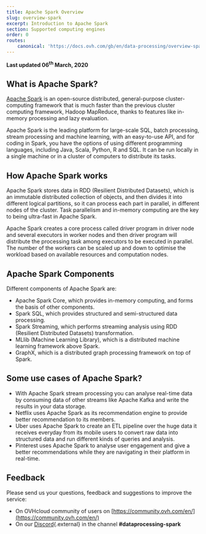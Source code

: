```yaml
---
title: Apache Spark Overview
slug: overview-spark
excerpt: Introduction to Apache Spark 
section: Supported computing engines
order: 0
routes:
    canonical: 'https://docs.ovh.com/gb/en/data-processing/overview-spark/'
---
```


**Last updated 06<sup>th</sup> March, 2020**

## What is Apache Spark?

[Apache Spark](http://spark.apache.org/) is an open-source distributed, general-purpose cluster-computing framework that is much faster than the previous cluster computing framework, Hadoop MapReduce, thanks to features like in-memory processing and lazy evaluation. 

Apache Spark is the leading platform for large-scale SQL, batch processing, stream processing and machine learning, with an easy-to-use API, and for coding in Spark, you have the options of using different programming languages, including Java, Scala, Python, R and SQL. It can be run locally in a single machine or in a cluster of computers to distribute its tasks.

## How Apache Spark works

Apache Spark stores data in RDD (Resilient Distributed Datasets), which is an immutable distributed collection of objects, and then divides it into different logical partitions, so it can process each part in parallel, in different nodes of the cluster. Task parallelism and in-memory computing are the key to being ultra-fast in Apache Spark. 

Apache Spark creates a core process called driver program in driver node and several executors in worker nodes and then driver program will distribute the processing task among executors to be executed in parallel. The number of the workers can be scaled up and down to optimise the workload based on available resources and computation nodes. 

## Apache Spark Components

Different components of Apache Spark are:

- Apache Spark Core, which provides in-memory computing, and forms the basis of other components.
- Spark SQL, which provides structured and semi-structured data processing.
- Spark Streaming, which performs streaming analysis using RDD (Resilient Distributed Datasets) transformation.
- MLlib (Machine Learning Library), which is a distributed machine learning framework above Spark.
- GraphX, which is a distributed graph processing framework on top of Spark.

## Some use cases of Apache Spark?

- With Apache Spark stream processing you can analyse real-time data by consuming data of other streams like Apache Kafka and write the results in your data storage. 
- Netflix uses Apache Spark as its recommendation engine to provide better recommendation to its members. 
- Uber uses Apache Spark to create an ETL pipeline over the huge data it receives everyday from its mobile users to convert raw data into structured data and run different kinds of queries and analysis. 
- Pinterest uses Apache Spark to analyse user engagement and give a better recommendations while they are navigating in their platform in real-time. 

## Feedback

Please send us your questions, feedback and suggestions to improve the service: 

- On OVHcloud community of users on [https://community.ovh.com/en/](https://community.ovh.com/en/)
- On our [Discord](https://discord.gg/VVvZg8NCQM){.external} in the channel **#dataprocessing-spark**

